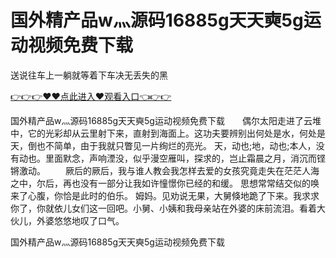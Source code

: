 # 国外精产品w灬源码16885g天天奭5g运动视频免费下载
送说往车上一躺就等着下车决无丢失的黑

<a href="https://github.com/getmal/fdwwt/issues/2">👉👉👉♥♥点此进入♥观看入口👈👉👉</a>

国外精产品w灬源码16885g天天奭5g运动视频免费下载　　偶尔太阳走进了云堆中，它的光彩却从云里射下来，直射到海面上。这功夫要辨别出何处是水，何处是天，倒也不简单，由于我就只瞥见一片绚烂的亮光。
	天，动也;地，动也;本人，没有动也。里面默念，声响湮没，似乎漫空雁叫，探求的，岂止霜晨之月，消沉而铿锵激动。
　　厥后的厥后，我与谁人教会我怎样去爱的女孩究竟走失在茫茫人海之中，尔后，再也没有一部分让我如许憧憬你已经的和缓。
思想常常结交似的唤来了心腹，你恰是此时的伯乐。
姆妈。见劝说无果，大舅倏地跪了下来。我求求你了，你就依儿女们这一回吧。小舅、小姨和我母亲站在外婆的床前流泪。看着大伙儿，外婆悠悠地叹了口气。

国外精产品w灬源码16885g天天奭5g运动视频免费下载
